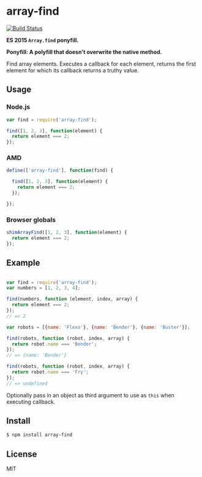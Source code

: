 # array-find

[![Build Status](https://travis-ci.org/stefanduberg/array-find.svg?branch=master)](https://travis-ci.org/stefanduberg/array-find)

**ES 2015 `Array.find` ponyfill.**

**Ponyfill: A polyfill that doesn't overwrite the native method.**

Find array elements. Executes a callback for each element, returns the first element for which its callback returns a truthy value.

## Usage

### Node.js
```javascript
var find = require('array-find');

find([1, 2, 3], function(element) {
  return element === 2;
});
```

### AMD
```javascript
define(['array-find'], function(find) {

  find([1, 2, 3], function(element) {
    return element === 2;
  });

});
```

### Browser globals
```javascript
shimArrayFind([1, 2, 3], function(element) {
  return element === 2;
});
```

## Example

```javascript

var find = require('array-find');
var numbers = [1, 2, 3, 4];

find(numbers, function (element, index, array) {
  return element === 2;
});
// => 2

var robots = [{name: 'Flexo'}, {name: 'Bender'}, {name: 'Buster'}];

find(robots, function (robot, index, array) {
  return robot.name === 'Bender';
});
// => {name: 'Bender'}

find(robots, function (robot, index, array) {
  return robot.name === 'Fry';
});
// => undefined
```

Optionally pass in an object as third argument to use as `this` when executing callback.

## Install

```bash
$ npm install array-find
```

## License
MIT
